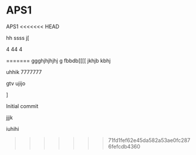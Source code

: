 # APS1
 APS1
<<<<<<< HEAD

hh
ssss
j[

4
44
4

=======
ggghjhjhjhj g fbbdb[[[[
jkhjb
kbhj

uhhik
7777777


gtv
ujijo

]




Initial commit





jjjk



iuhihi

>>>>>>> 71fd1fef62e45da582a53ae0fc2876fefcdb4360
